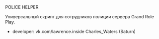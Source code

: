POLICE HELPER

Универсальный скрипт для сотрудников полиции сервера Grand Role Play.

- developer: 
vk.com/lawrence.inside
Charles_Waters (Saturn)
